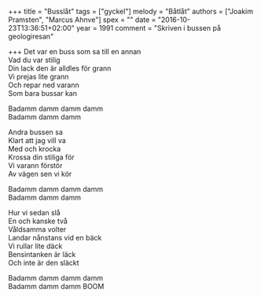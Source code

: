 +++
title = "Busslåt"
tags = ["gyckel"]
melody = "Båtlåt"
authors = ["Joakim Pramsten", "Marcus Ahnve"]
spex = ""
date = "2016-10-23T13:36:51+02:00"
year = 1991
comment = "Skriven i bussen på geologiresan"

+++
Det var en buss som sa till en annan  
Vad du var stilig  
Din lack den är alldles för grann  
Vi prejas lite grann  
Och repar ned varann  
Som bara bussar kan

Badamm damm damm damm  
Badamm damm damm 

Andra bussen sa  
Klart att jag vill va  
Med och krocka  
Krossa din stiliga för  
Vi varann förstör  
Av vägen sen vi kör

Badamm damm damm damm  
Badamm damm damm

Hur vi sedan slå  
En och kanske två  
Våldsamma volter  
Landar nånstans vid en bäck  
Vi rullar lite däck  
Bensintanken är läck  
Och inte är den släckt

Badamm damm damm damm  
Badamm damm damm BOOM

